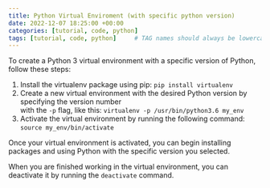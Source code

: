 ```yaml
---
title: Python Virtual Enviroment (with specific python version) 
date: 2022-12-07 18:25:00 +00:00
categories: [tutorial, code, python]
tags: [tutorial, code, python]     # TAG names should always be lowercase
---
```




To create a Python 3 virtual environment with a specific version of Python, follow these steps:

  1. Install the virtualenv package using pip: `pip install virtualenv`
  2. Create a new virtual environment with the desired Python version by specifying the version number   
  with the `-p` flag, like this: `virtualenv -p /usr/bin/python3.6 my_env`
  4. Activate the virtual environment by running the following command: `source my_env/bin/activate`

Once your virtual environment is activated, you can begin installing packages and using Python with the specific version you selected.   

When you are finished working in the virtual environment, you can deactivate it by running the `deactivate` command.
